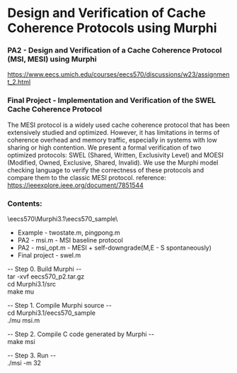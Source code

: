 # Design and Verification of Cache Coherence Protocols using Murphi  
### PA2 - Design and Verification of a Cache Coherence Protocol (MSI, MESI) using Murphi
  https://www.eecs.umich.edu/courses/eecs570/discussions/w23/assignment_2.html

### Final Project - Implementation and Verification of the SWEL Cache Coherence Protocol
The MESI protocol is a widely used cache coherence protocol that has been extensively studied and optimized. However, it has limitations in terms of coherence overhead and memory traffic, especially in systems with low sharing or high contention. We present a formal verification of two optimized protocols: SWEL (Shared, Written, Exclusivity Level) and MOESI (Modified, Owned, Exclusive, Shared, Invalid). We use the Murphi model checking language to verify the correctness of these protocols and compare them to the classic MESI protocol.
reference: https://ieeexplore.ieee.org/document/7851544 

### Contents: 
\eecs570\Murphi3.1\eecs570_sample\
 - Example - twostate.m, pingpong.m  
 - PA2 - msi.m - MSI baseline protocol  
 - PA2 - msi_opt.m - MESI + self-downgrade(M,E - S spontaneously)  
 - Final project - swel.m


-- Step 0. Build Murphi --  
tar -xvf eecs570_p2.tar.gz  
cd Murphi3.1/src  
make mu

-- Step 1. Compile Murphi source --  
cd Murphi3.1/eecs570_sample  
./mu msi.m

-- Step 2. Compile C code generated by Murphi --  
make msi

-- Step 3. Run --  
./msi -m 32
